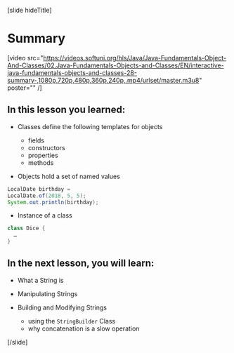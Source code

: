 [slide hideTitle]
# Summary

[video src="https://videos.softuni.org/hls/Java/Java-Fundamentals-Object-And-Classes/02.Java-Fundamentals-Objects-and-Classes/EN/interactive-java-fundamentals-objects-and-classes-28-summary-,1080p,720p,480p,360p,240p,.mp4/urlset/master.m3u8" poster="" /]

## In this lesson you learned:

- Classes define the following templates for objects
    - fields
    - constructors
    - properties
    - methods

- Objects hold a set of named values

``` java
LocalDate birthday = 
LocalDate.of(2018, 5, 5);
System.out.println(birthday);
```

- Instance of a class

``` java
class Dice {
  …
}
```

## In the next lesson, you will learn:

- What a String is

- Manipulating Strings

- Building and Modifying Strings
    - using the `StringBuilder` Class
    - why concatenation is a slow operation
    
[/slide] 


